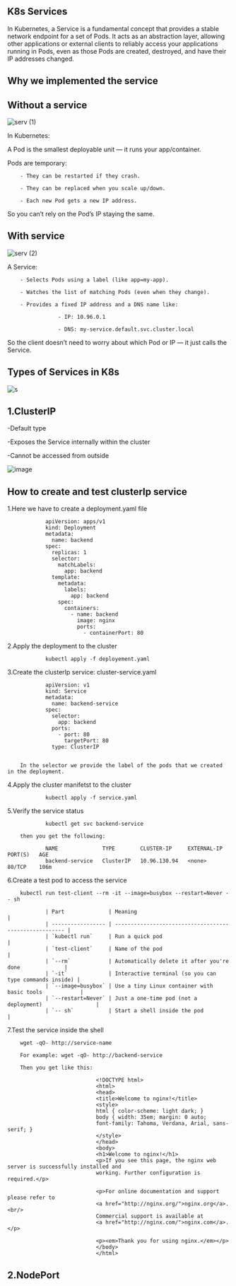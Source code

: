 K8s Services
---------------------
In Kubernetes, a Service is a fundamental concept that provides a stable network endpoint for a set of Pods. It acts as an abstraction layer, allowing other applications or external clients to reliably access your applications running in Pods, even as those Pods are created, destroyed, and have their IP addresses changed.

Why we implemented the service
--------------------------------
Without a service
----------------

![serv (1)](https://github.com/user-attachments/assets/27931270-862e-43d4-8350-573cc6a17cc4)


In Kubernetes:

A Pod is the smallest deployable unit — it runs your app/container.

Pods are temporary:

        - They can be restarted if they crash.
        
        - They can be replaced when you scale up/down.
        
        - Each new Pod gets a new IP address.
        
So you can’t rely on the Pod’s IP staying the same.

With service
-----------------

![serv (2)](https://github.com/user-attachments/assets/9f8cf78f-c106-473a-90fb-d0ac734a6e97)

A Service:

        - Selects Pods using a label (like app=my-app).
        
        - Watches the list of matching Pods (even when they change).
        
        - Provides a fixed IP address and a DNS name like:

                    - IP: 10.96.0.1
                    
                    - DNS: my-service.default.svc.cluster.local

So the client doesn’t need to worry about which Pod or IP — it just calls the Service.

Types of Services in K8s
-------------------------

![s](https://github.com/user-attachments/assets/7883e9c1-de80-4e09-b080-331869dd376c)



1.ClusterIP
----------------

-Default type

-Exposes the Service internally within the cluster

-Cannot be accessed from outside

![image](https://github.com/user-attachments/assets/5857fffe-2ce3-465a-998e-7ab8ed66e170)

How to create and test clusterIp service
---------------------------------------------

1.Here we have to create a deployment.yaml file 

                apiVersion: apps/v1
                kind: Deployment
                metadata:
                  name: backend
                spec:
                  replicas: 1
                  selector:
                    matchLabels:
                      app: backend
                  template:
                    metadata:
                      labels:
                        app: backend
                    spec:
                      containers:
                        - name: backend
                          image: nginx
                          ports:
                            - containerPort: 80

2.Apply the deployment to the cluster

                kubectl apply -f deployement.yaml

3.Create the clusterIp service: cluster-service.yaml

                apiVersion: v1
                kind: Service
                metadata:
                  name: backend-service
                spec:
                  selector:
                    app: backend
                  ports:
                    - port: 80
                      targetPort: 80
                  type: ClusterIP

        
        In the selector we provide the label of the pods that we created in the deployment.
        

4.Apply the cluster manifetst to the cluster

                kubectl apply -f service.yaml

5.Verify the service status

                kubectl get svc backend-service

        then you get the following:

                NAME              TYPE        CLUSTER-IP     EXTERNAL-IP   PORT(S)   AGE
                backend-service   ClusterIP   10.96.130.94   <none>        80/TCP    106m


6.Create a test pod to access the service

        
        kubectl run test-client --rm -it --image=busybox --restart=Never -- sh

                | Part              | Meaning                                                |
                | ----------------- | ------------------------------------------------------ |
                | `kubectl run`     | Run a quick pod                                        |
                | `test-client`     | Name of the pod                                        |
                | `--rm`            | Automatically delete it after you're done              |
                | `-it`             | Interactive terminal (so you can type commands inside) |
                | `--image=busybox` | Use a tiny Linux container with basic tools            |
                | `--restart=Never` | Just a one-time pod (not a deployment)                 |
                | `-- sh`           | Start a shell inside the pod                           |



7.Test the service inside the shell

        wget -qO- http://service-name 

        For example: wget -qO- http://backend-service

        Then you get like this:

                                <!DOCTYPE html>
                                <html>
                                <head>
                                <title>Welcome to nginx!</title>
                                <style>
                                html { color-scheme: light dark; }
                                body { width: 35em; margin: 0 auto;
                                font-family: Tahoma, Verdana, Arial, sans-serif; }
                                </style>
                                </head>
                                <body>
                                <h1>Welcome to nginx!</h1>
                                <p>If you see this page, the nginx web server is successfully installed and
                                working. Further configuration is required.</p>
                                
                                <p>For online documentation and support please refer to
                                <a href="http://nginx.org/">nginx.org</a>.<br/>
                                Commercial support is available at
                                <a href="http://nginx.com/">nginx.com</a>.</p>
                                
                                <p><em>Thank you for using nginx.</em></p>
                                </body>
                                </html>


2.NodePort
----------------------










